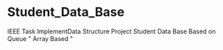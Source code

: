 # Student_Data_Base
IEEE Task ImplementData Structure Project Student Data Base  Based on Queue  " Array Based "
